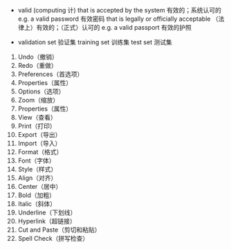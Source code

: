 - valid
(computing 计) that is accepted by the system 有效的；系统认可的
e.g.
a valid password 有效密码
that is legally or officially acceptable （法律上）有效的；（正式）认可的
e.g.
a valid passport 有效的护照

- validation set 验证集
training set 训练集
test set 测试集

1. Undo（撤销）
2. Redo（重做）
3. Preferences（首选项）
4. Properties（属性）
1.  Options（选项）
1.  Zoom（缩放）
2.  Properties（属性）
2.  View（查看）
4.  Print（打印）
5.  Export（导出）
6.  Import（导入）
7.  Format（格式）
8.  Font（字体）
9.  Style（样式）
10.  Align（对齐）
11.  Center（居中）
12.  Bold（加粗）
13.  Italic（斜体）
14.  Underline（下划线）
15.  Hyperlink（超链接）
16.  Cut and Paste（剪切和粘贴）
17.  Spell Check（拼写检查）






